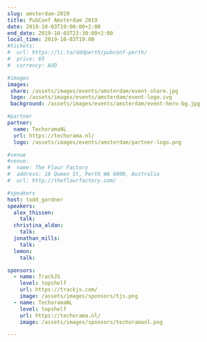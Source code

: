 ```yaml
---
slug: amsterdam-2019
title: PubConf Amsterdam 2019
date: 2019-10-03T19:00:00+2:00
end_date: 2019-10-03T23:30:00+2:00
local_time: 2019-10-03T19:00
#tickets:
#  url: https://ti.to/dddperth/pubconf-perth/
#  price: 65
#  currency: AUD

#images
images:
 share: /assets/images/events/amsterdam/event-share.jpg
 logo: /assets/images/events/amsterdam/event-logo.svg
 background: /assets/images/events/amsterdam/event-hero-bg.jpg

#partner
partner:
  name: TechoramaNL
  url: https://techorama.nl/
  logo: /assets/images/events/amsterdam/partner-logo.png

#venue
#venue:
#  name: The Flour Factory
#  address: 16 Queen St, Perth WA 6000, Australia
#  url: http://theflourfactory.com/

#speakers
host: todd_gardner
speakers:
  alex_thissen:
    talk:
  christina_aldan:
    talk:
  jonathan_mills:
    talk:
  lemon:
    talk:

sponsors:
  - name: TrackJS
    level: topshelf
    url: https://trackjs.com/
    image: /assets/images/sponsors/tjs.png
  - name: TechoramaNL
    level: topshelf
    url: https://techorama.nl/
    image: /assets/images/sponsors/techoramanl.png

---
```

